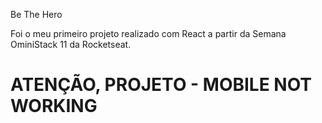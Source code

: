Be The Hero

Foi o meu primeiro projeto realizado com React a partir da Semana OminiStack 11 da Rocketseat.


# ATENÇÃO, PROJETO - MOBILE NOT WORKING
